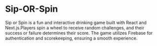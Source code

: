 # Sip-OR-Spin
Sip or Spin is a fun and interactive drinking game built with React and Next.js.Players spin a wheel to receive random challenges, and their success or failure determines their score. The game utilizes Firebase for authentication and scorekeeping, ensuring a smooth experience.
